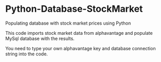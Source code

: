 # Python-Database-StockMarket

Populating database with stock market prices using Python

This code imports stock market data from alphavantage and populate MySql database with the results.

You need to type your own alphavantage key and database connection string into the code.
